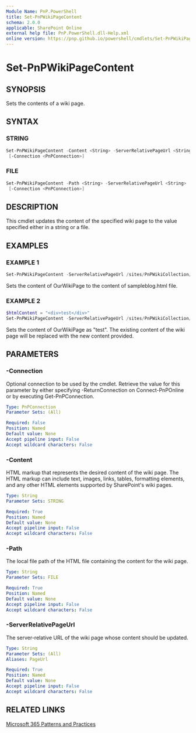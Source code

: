 ```yaml
---
Module Name: PnP.PowerShell
title: Set-PnPWikiPageContent
schema: 2.0.0
applicable: SharePoint Online
external help file: PnP.PowerShell.dll-Help.xml
online version: https://pnp.github.io/powershell/cmdlets/Set-PnPWikiPageContent.html
---
```

 
# Set-PnPWikiPageContent

## SYNOPSIS
Sets the contents of a wiki page.

## SYNTAX

### STRING
```powershell
Set-PnPWikiPageContent -Content <String> -ServerRelativePageUrl <String> 
 [-Connection <PnPConnection>] 
```

### FILE
```powershell
Set-PnPWikiPageContent -Path <String> -ServerRelativePageUrl <String> 
 [-Connection <PnPConnection>] 
```

## DESCRIPTION
This cmdlet updates the content of the specified wiki page to the value specified either in a string or a file.

## EXAMPLES

### EXAMPLE 1
```powershell
Set-PnPWikiPageContent -ServerRelativePageUrl /sites/PnPWikiCollection/SitePages/OurWikiPage.aspx -Path .\sampleblog.html
```
Sets the content of OurWikiPage to the content of sampleblog.html file.

### EXAMPLE 2
```powershell
$htmlContent = "<div>test</div>"
Set-PnPWikiPageContent -ServerRelativePageUrl /sites/PnPWikiCollection/SitePages/OurWikiPage.aspx -Content $htmlContent
```
Sets the content of OurWikiPage as "test". The existing content of the wiki page will be replaced with the new content provided.

## PARAMETERS

### -Connection
Optional connection to be used by the cmdlet. Retrieve the value for this parameter by either specifying -ReturnConnection on Connect-PnPOnline or by executing Get-PnPConnection.

```yaml
Type: PnPConnection
Parameter Sets: (All)

Required: False
Position: Named
Default value: None
Accept pipeline input: False
Accept wildcard characters: False
```

### -Content
HTML markup that represents the desired content of the wiki page. The HTML markup can include text, images, links, tables, formatting elements, and any other HTML elements supported by SharePoint's wiki pages. 
```yaml
Type: String
Parameter Sets: STRING

Required: True
Position: Named
Default value: None
Accept pipeline input: False
Accept wildcard characters: False
```

### -Path
The local file path of the HTML file containing the content for the wiki page.

```yaml
Type: String
Parameter Sets: FILE

Required: True
Position: Named
Default value: None
Accept pipeline input: False
Accept wildcard characters: False
```

### -ServerRelativePageUrl
The server-relative URL of the wiki page whose content should be updated.

```yaml
Type: String
Parameter Sets: (All)
Aliases: PageUrl

Required: True
Position: Named
Default value: None
Accept pipeline input: False
Accept wildcard characters: False
```



## RELATED LINKS

[Microsoft 365 Patterns and Practices](https://aka.ms/m365pnp)

